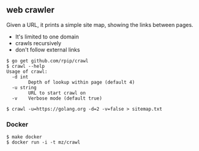## web crawler

Given a URL, it prints a simple site map, showing the links between pages.

* It's limited to one domain
* crawls recursively
* don't follow external links


``` shell
$ go get github.com/rpip/crawl
$ crawl --help
Usage of crawl:
  -d int
    	Depth of lookup within page (default 4)
  -u string
    	URL to start crawl on
  -v	Verbose mode (default true)
```


``` shell
$ crawl -u=https://golang.org -d=2 -v=false > sitemap.txt
```

### Docker

```shell
$ make docker
$ docker run -i -t mz/crawl
```
